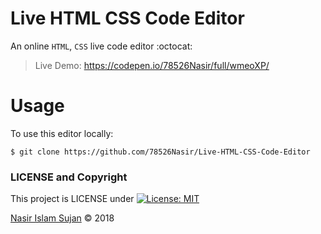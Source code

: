 # Live HTML CSS Code Editor
An online `HTML`, `CSS` live code editor :octocat:

> Live Demo: https://codepen.io/78526Nasir/full/wmeoXP/


# Usage
To use this editor locally:

```
$ git clone https://github.com/78526Nasir/Live-HTML-CSS-Code-Editor
```



### LICENSE and Copyright
This project is LICENSE under [![License: MIT](https://img.shields.io/badge/License-MIT-yellow.svg)](https://opensource.org/licenses/MIT)

<a href="https://github.com/78526Nasir">Nasir Islam Sujan</a> &copy; 2018
